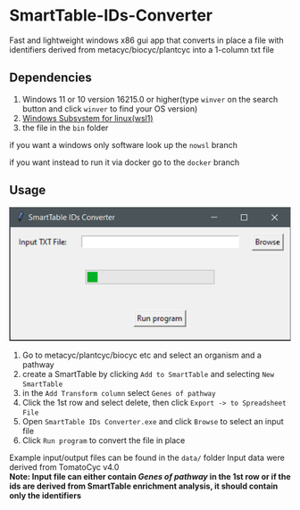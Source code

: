 # SmartTable-IDs-Converter
Fast and lightweight windows x86 gui app that converts in place a file with identifiers derived from metacyc/biocyc/plantcyc into a 1-column txt file 

## Dependencies

1. Windows 11 or 10 version 16215.0 or higher(type `winver` on the search button and click `winver` to find your OS version)
2. [Windows Subsystem for linux(wsl1)](INSTALL.md)
3. the file in the `bin` folder

if you want a windows only software look up the `nowsl` branch

if you want instead to run it via docker go to the `docker` branch

## Usage

![](img/1.png)

1. Go to metacyc/plantcyc/biocyc etc and select an organism and a pathway
2. create a SmartTable by clicking `Add to SmartTable` and selecting `New SmartTable`
3. in the `Add Transform column` select `Genes of pathway`
4. Click the 1st row and select delete, then click `Export -> to Spreadsheet File`
5. Open `SmartTable IDs Converter.exe` and click `Browse` to select an input file
6. Click `Run program` to convert the file in place

Example input/output files can be found in the `data/` folder
Input data were derived from TomatoCyc v4.0  
**Note: Input file can either contain *Genes of pathway* in the 1st row or if the ids are derived from SmartTable enrichment analysis, it should contain only the identifiers**